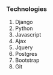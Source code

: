 ### Technologies ###

1. Django
2. Python
3. Javascript
4. Ajax
5. Jquery
6. Postgres
7. Bootstrap
8. Git